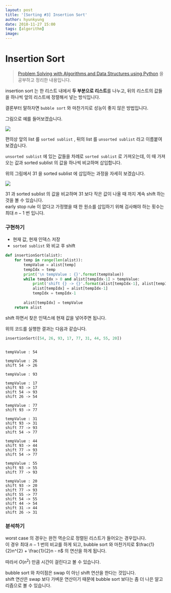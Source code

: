 ```yaml
---
layout: post
title: '[Sorting #3] Insertion Sort'
author: hyunkyung
date: 2018-11-27 15:00
tags: [algorithm]
image: 
---
```


# Insertion Sort



> [Problem Solving with Algorithms and Data Structures using Python](http://interactivepython.org/runestone/static/pythonds/SortSearch/TheBubbleSort.html) 을 공부하고 정리한 내용입니다.



insertion sort 는 한 리스트 내에서 **두 부분으로 리스트**를 나누고, 뒤의 리스트의 값들을 하나씩 앞의 리스트에 정렬해서 넣는 방식입니다.<br>

결론부터 말하자면 ``bubble sort`` 와 마찬가지로 성능이 좋지 않은 방법입니다.



그림으로 예를 들어보겠습니다.

![](http://interactivepython.org/runestone/static/pythonds/_images/insertionsort.png)

편의상 앞의 list 를 ``sorted sublist`` , 뒤의 list 를 ``unsorted sublist`` 라고 이름붙여 보겠습니다.

``unsorted sublist`` 에 있는 값들을 차례로 ``sorted sublist`` 로 가져오는데, 이 때 가져오는 값과 sorted sublist 의 값을 하나씩 비교하며 삽입합니다.



위의 그림에서 31 을 sorted sublist 에 삽입하는 과정을 자세히 보겠습니다.

![](http://interactivepython.org/runestone/static/pythonds/_images/insertionpass.png)

31 과 sorted sublist 의 값을 비교하며 31 보다 작은 값이 나올 때 까지 계속 shift 하는 것을 볼 수 있습니다.<br>early stop rule 이 없다고 가정했을 때 한 원소를 삽입하기 위해 검사해야 하는 횟수는 최대 $n-1$ 번 입니다.



### 구현하기

- 현재 값, 현재 인덱스 저장
- ``sorted sublist`` 와 비교 후 shift

```python
def insertionSort(alist):
    for temp in range(len(alist)):
        tempValue = alist[temp]
        tempIdx = temp
        print('\n tempValue : {}'.format(tempValue))
        while tempIdx > 0 and alist[tempIdx-1] > tempValue:
            print('shift {} -> {}'.format(alist[tempIdx-1], alist[tempIdx]))
            alist[tempIdx] = alist[tempIdx-1]
            tempIdx = tempIdx-1
            
        alist[tempIdx] = tempValue
    return alist

```

shift 하면서 찾은 인덱스에 현재 값을 넣어주면 됩니다.



위의 코드를 실행한 결과는 다음과 같습니다.

```python
insertionSort([54, 26, 93, 17, 77, 31, 44, 55, 20])
```

```

tempValue : 54

tempValue : 26
shift 54 -> 26

tempValue : 93

tempValue : 17
shift 93 -> 17
shift 54 -> 93
shift 26 -> 54

tempValue : 77
shift 93 -> 77

tempValue : 31
shift 93 -> 31
shift 77 -> 93
shift 54 -> 77

tempValue : 44
shift 93 -> 44
shift 77 -> 93
shift 54 -> 77

tempValue : 55
shift 93 -> 55
shift 77 -> 93

tempValue : 20
shift 93 -> 20
shift 77 -> 93
shift 55 -> 77
shift 54 -> 55
shift 44 -> 54
shift 31 -> 44
shift 26 -> 31
```



### 분석하기

worst case 의 경우는 완전 역순으로 정렬된 리스트가 들어오는 경우입니다.<br>이 경우 최대 $n-1$ 번의 비교를 하게 되고, bubble sort 와 마찬가지로 $\frac{1}{2}n^{2} + \frac{1}{2}n - n$ 의 연산을 하게 됩니다.<br>

따라서 $O(n^{2})$ 만큼 시간이 걸린다고 볼 수 있습니다.

bubble sort 와 차이점은 swap 이 아닌 shift 연산을 한다는 것입니다. <br>shift 연산은 swap 보다 가벼운 연산이기 때문에 bubble sort 보다는 좀 더 나은 알고리즘으로 볼 수 있습니다.

